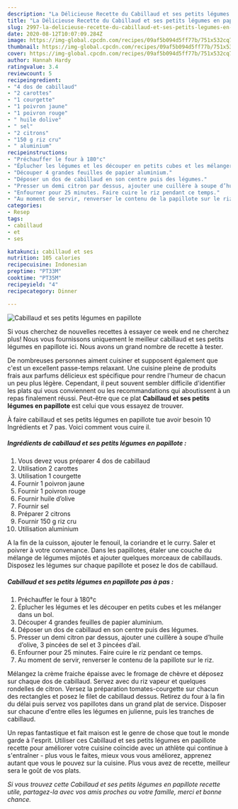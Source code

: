```yaml
---
description: "La Délicieuse Recette du Cabillaud et ses petits légumes en papillote"
title: "La Délicieuse Recette du Cabillaud et ses petits légumes en papillote"
slug: 2997-la-delicieuse-recette-du-cabillaud-et-ses-petits-legumes-en-papillote
date: 2020-08-12T10:07:09.284Z
image: https://img-global.cpcdn.com/recipes/09af5b094d5ff77b/751x532cq70/cabillaud-et-ses-petits-legumes-en-papillote-photo-principale-de-la-recette.jpg
thumbnail: https://img-global.cpcdn.com/recipes/09af5b094d5ff77b/751x532cq70/cabillaud-et-ses-petits-legumes-en-papillote-photo-principale-de-la-recette.jpg
cover: https://img-global.cpcdn.com/recipes/09af5b094d5ff77b/751x532cq70/cabillaud-et-ses-petits-legumes-en-papillote-photo-principale-de-la-recette.jpg
author: Hannah Hardy
ratingvalue: 3.4
reviewcount: 5
recipeingredient:
- "4 dos de cabillaud"
- "2 carottes"
- "1 courgette"
- "1 poivron jaune"
- "1 poivron rouge"
- " huile dolive"
- " sel"
- "2 citrons"
- "150 g riz cru"
- " aluminium"
recipeinstructions:
- "Préchauffer le four à 180°c"
- "Éplucher les légumes et les découper en petits cubes et les mélanger dans un bol."
- "Découper 4 grandes feuilles de papier aluminium."
- "Déposer un dos de cabillaud en son centre puis des légumes."
- "Presser un demi citron par dessus, ajouter une cuillère à soupe d’huile d’olive, 3 pincées de sel et 3 pincées d’ail."
- "Enfourner pour 25 minutes. Faire cuire le riz pendant ce temps."
- "Au moment de servir, renverser le contenu de la papillote sur le riz."
categories:
- Resep
tags:
- cabillaud
- et
- ses

katakunci: cabillaud et ses 
nutrition: 105 calories
recipecuisine: Indonesian
preptime: "PT33M"
cooktime: "PT35M"
recipeyield: "4"
recipecategory: Dinner

---
```



![Cabillaud et ses petits légumes en papillote](https://img-global.cpcdn.com/recipes/09af5b094d5ff77b/751x532cq70/cabillaud-et-ses-petits-legumes-en-papillote-photo-principale-de-la-recette.jpg)

Si vous cherchez de nouvelles recettes à essayer ce week end ne cherchez plus! Nous vous fournissons uniquement le meilleur cabillaud et ses petits légumes en papillote ici. Nous avons un grand nombre de recette à tester.

De nombreuses personnes aiment cuisiner et supposent également que c'est un excellent passe-temps relaxant. Une cuisine pleine de produits frais aux parfums délicieux est spécifique pour rendre l'humeur de chacun un peu plus légère. Cependant, il peut souvent sembler difficile d'identifier les plats qui vous conviennent ou les recommandations qui aboutissent à un repas finalement réussi. Peut-être que ce plat <strong> Cabillaud et ses petits légumes en papillote </strong> est celui que vous essayez de trouver.

<!--inarticleads1-->

À faire cabillaud et ses petits légumes en papillote tue avoir besoin 10 Ingrédients et 7 pas. Voici comment vous cuire il.

##### Ingrédients de cabillaud et ses petits légumes en papillote :

1. Vous devez vous préparer 4 dos de cabillaud
1. Utilisation 2 carottes
1. Utilisation 1 courgette
1. Fournir 1 poivron jaune
1. Fournir 1 poivron rouge
1. Fournir  huile d’olive
1. Fournir  sel
1. Préparer 2 citrons
1. Fournir 150 g riz cru
1. Utilisation  aluminium


A la fin de la cuisson, ajouter le fenouil, la coriandre et le curry. Saler et poivrer à votre convenance. Dans les papillotes, étaler une couche du mélange de légumes mijotés et ajouter quelques morceaux de cabillauds. Disposez les légumes sur chaque papillote et posez le dos de cabillaud. 

<!--inarticleads2-->

##### Cabillaud et ses petits légumes en papillote pas à pas :

1. Préchauffer le four à 180°c
1. Éplucher les légumes et les découper en petits cubes et les mélanger dans un bol.
1. Découper 4 grandes feuilles de papier aluminium.
1. Déposer un dos de cabillaud en son centre puis des légumes.
1. Presser un demi citron par dessus, ajouter une cuillère à soupe d’huile d’olive, 3 pincées de sel et 3 pincées d’ail.
1. Enfourner pour 25 minutes. Faire cuire le riz pendant ce temps.
1. Au moment de servir, renverser le contenu de la papillote sur le riz.


Mélangez la crème fraiche épaisse avec le fromage de chèvre et déposez sur chaque dos de cabillaud. Servez avec du riz vapeur et quelques rondelles de citron. Versez la préparation tomates-courgette sur chacun des rectangles et posez le filet de cabillaud dessus. Retirez du four à la fin du délai puis servez vos papillotes dans un grand plat de service. Disposer sur chacune d&#39;entre elles les légumes en julienne, puis les tranches de cabillaud. 

<!--inarticleads1-->

<p>
Un repas fantastique et fait maison est le genre de chose que tout le monde garde à l'esprit. Utiliser ces Cabillaud et ses petits légumes en papillote recette pour améliorer votre cuisine coïncide avec un athlète qui continue à s'entraîner - plus vous le faites, mieux vous vous améliorez, apprenez autant que vous le pouvez sur la cuisine. Plus vous avez de recette, meilleur sera le goût de vos plats.
</p>

<p>
<i>Si vous trouvez cette Cabillaud et ses petits légumes en papillote recette utile, partagez-la avec vos amis proches ou votre famille, merci et bonne chance.</i>
</p>
